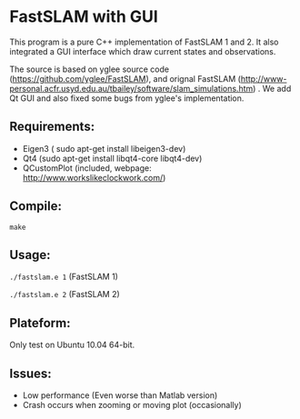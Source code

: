 # FastSLAM with GUI

This program is a pure C++ implementation of FastSLAM 1 and 2. It also integrated a GUI interface which draw current states and observations.

The source is based on yglee source code (https://github.com/yglee/FastSLAM), and orignal FastSLAM (http://www-personal.acfr.usyd.edu.au/tbailey/software/slam_simulations.htm) . We add Qt GUI and also fixed some bugs from yglee's implementation. 


## Requirements:
* Eigen3 ( sudo apt-get install libeigen3-dev)
* Qt4 (sudo apt-get install libqt4-core libqt4-dev)
* QCustomPlot (included, webpage: http://www.workslikeclockwork.com/) 

## Compile:
`make`


## Usage:
`./fastslam.e 1` (FastSLAM 1)

`./fastslam.e 2` (FastSLAM 2)


## Plateform:
Only test on Ubuntu 10.04 64-bit. 


## Issues:
* Low performance (Even worse than Matlab version)
* Crash occurs when zooming or moving plot (occasionally)
    


